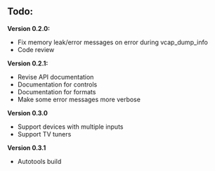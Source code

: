 Todo:
---------

**Version 0.2.0:**
* Fix memory leak/error messages on error during vcap_dump_info
* Code review

**Version 0.2.1:**
* Revise API documentation
* Documentation for controls
* Documentation for formats
* Make some error messages more verbose

**Version 0.3.0**
* Support devices with multiple inputs
* Support TV tuners

**Version 0.3.1**
* Autotools build
